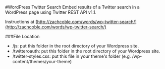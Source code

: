 #WordPress Twitter Search
Embed results of a Twitter search in a WordPress page using Twitter REST API v1.1.

Instructions at [http://zachcoble.com/words/wp-twitter-search/](http://zachcoble.com/words/wp-twitter-search/)

###File Location
- /js: put this folder in the root directory of your Wordpress site.
- /twitteroauth: put this folder in the root directory of your Wordpress site.
- /twitter-styles.css: put this file in your theme's folder (e.g. /wp-content/themes/your-theme)
